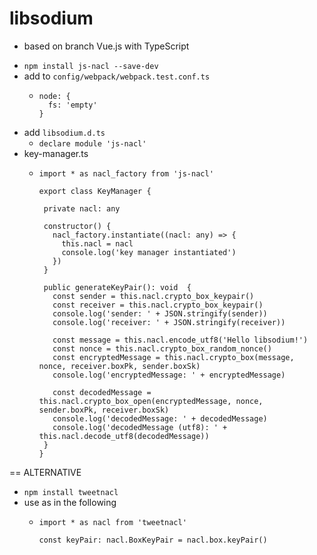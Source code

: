 # libsodium

* based on branch Vue.js with TypeScript
<!-- * `npm install node-gyp -g`
* `npm install sodium --save-dev`
  * https://github.com/paixaop/node-sodium -->
* `npm install js-nacl --save-dev`
* add to `config/webpack/webpack.test.conf.ts`
  * ```
    node: {
      fs: 'empty'
    }
    ```
* add `libsodium.d.ts`
  * `declare module 'js-nacl'`
* key-manager.ts
  * ```
    import * as nacl_factory from 'js-nacl'

    export class KeyManager {

     private nacl: any

     constructor() {
       nacl_factory.instantiate((nacl: any) => {
         this.nacl = nacl
         console.log('key manager instantiated')
       })
     }

     public generateKeyPair(): void  {
       const sender = this.nacl.crypto_box_keypair()
       const receiver = this.nacl.crypto_box_keypair()
       console.log('sender: ' + JSON.stringify(sender))
       console.log('receiver: ' + JSON.stringify(receiver))

       const message = this.nacl.encode_utf8('Hello libsodium!')
       const nonce = this.nacl.crypto_box_random_nonce()
       const encryptedMessage = this.nacl.crypto_box(message, nonce, receiver.boxPk, sender.boxSk)
       console.log('encryptedMessage: ' + encryptedMessage)

       const decodedMessage = this.nacl.crypto_box_open(encryptedMessage, nonce, sender.boxPk, receiver.boxSk)
       console.log('decodedMessage: ' + decodedMessage)
       console.log('decodedMessage (utf8): ' + this.nacl.decode_utf8(decodedMessage))
     }
    }
    ```

== ALTERNATIVE
* `npm install tweetnacl`
* use as in the following
  * ```
    import * as nacl from 'tweetnacl'

    const keyPair: nacl.BoxKeyPair = nacl.box.keyPair()
    ```
